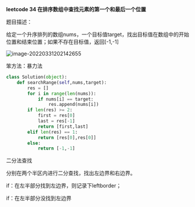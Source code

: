 **leetcode 34 在排序数组中查找元素的第一个和最后一个位置**

题目描述：

给定一个升序排列的数组nums，一个目标值target，找出目标值在数组中的开始位置和结束位置；如果不存在目标值，返回[-1,-1]

![image-20220331202142655](C:\Users\young\AppData\Roaming\Typora\typora-user-images\image-20220331202142655.png)

笨方法：暴力法

```python
class Solution(object):
    def searchRange(self,nums,target):
        res = []
        for i in range(len(nums)):
            if nums[i] == target:
                res.append(nums[i])
        if len(res) >= 2:
            first = res[0]
            last = res[-1]
            return [first,last]
       	elif len(res) == 1:
            return [res[0],res[0]]
        else:
            return [-1,-1]
```





二分法查找

分别在两个半区内进行二分查找，找出左边界和右边界。

if：在左半部分找到左边界，则记录下leftborder；

if：在左半部分没找到左边界

